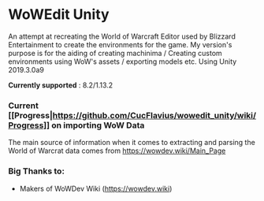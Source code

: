 # WoWEdit Unity
An attempt at recreating the World of Warcraft Editor used by Blizzard Entertainment to create the environments for the game.
My version's purpose is for the aiding of creating machinima / Creating custom environments using WoW's assets / exporting models etc.
Using Unity 2019.3.0a9

**Currently supported** : 8.2/1.13.2

### Current [[Progress|https://github.com/CucFlavius/wowedit_unity/wiki/Progress]] on importing WoW Data

The main source of information when it comes to extracting and parsing the World of Warcrat data comes from https://wowdev.wiki/Main_Page 

### Big Thanks to:
* Makers of WoWDev Wiki (https://wowdev.wiki)
